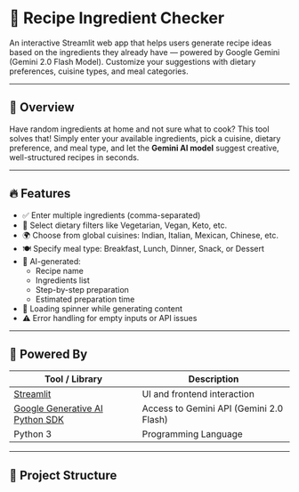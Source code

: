  # 🥘 Recipe Ingredient Checker

An interactive Streamlit web app that helps users generate recipe ideas based on the ingredients they already have — powered by Google Gemini (Gemini 2.0 Flash Model). Customize your suggestions with dietary preferences, cuisine types, and meal categories.

---

## 📌 Overview

Have random ingredients at home and not sure what to cook? This tool solves that! Simply enter your available ingredients, pick a cuisine, dietary preference, and meal type, and let the **Gemini AI model** suggest creative, well-structured recipes in seconds.

---

## 🔥 Features

- ✅ Enter multiple ingredients (comma-separated)
- 🌱 Select dietary filters like Vegetarian, Vegan, Keto, etc.
- 🌍 Choose from global cuisines: Indian, Italian, Mexican, Chinese, etc.
- 🍽️ Specify meal type: Breakfast, Lunch, Dinner, Snack, or Dessert
- 🤖 AI-generated:
  - Recipe name
  - Ingredients list
  - Step-by-step preparation
  - Estimated preparation time
- 🔄 Loading spinner while generating content
- ⚠️ Error handling for empty inputs or API issues

---

## 🧠 Powered By

| Tool / Library                 | Description                                 |
|-------------------------------|---------------------------------------------|
| [Streamlit](https://streamlit.io/)             | UI and frontend interaction                 |
| [Google Generative AI Python SDK](https://ai.google.dev/) | Access to Gemini API (Gemini 2.0 Flash)    |
| Python 3                      | Programming Language                         |

---

## 📂 Project Structure

